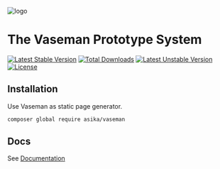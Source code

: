 ![logo](https://cloud.githubusercontent.com/assets/1639206/5569131/c94743b8-8fa5-11e4-9e70-c56581354e83.png)

# The Vaseman Prototype System

[![Latest Stable Version](https://poser.pugx.org/asika/vaseman/v/stable.svg)](https://packagist.org/packages/asika/vaseman)
[![Total Downloads](https://poser.pugx.org/asika/vaseman/downloads.svg)](https://packagist.org/packages/asika/vaseman)
[![Latest Unstable Version](https://poser.pugx.org/asika/vaseman/v/unstable.svg)](https://packagist.org/packages/asika/vaseman)
[![License](https://poser.pugx.org/asika/vaseman/license.svg)](https://packagist.org/packages/asika/vaseman)

## Installation

Use Vaseman as static page generator.

``` bash
composer global require asika/vaseman
```

## Docs

See [Documentation](https://github.com/asika32764/vaseman)

